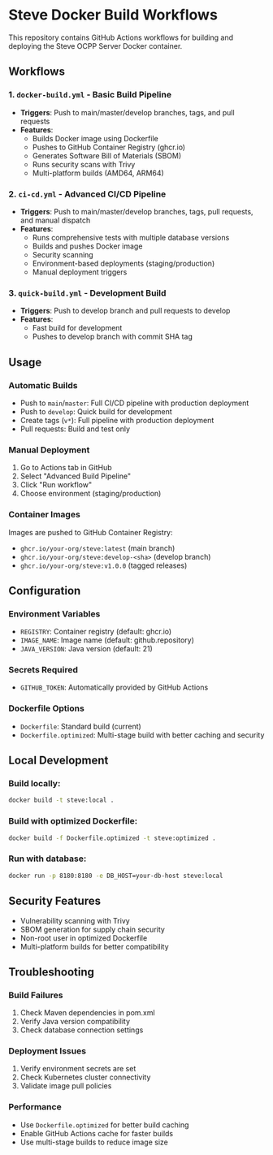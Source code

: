# Steve Docker Build Workflows

This repository contains GitHub Actions workflows for building and deploying the Steve OCPP Server Docker container.

## Workflows

### 1. `docker-build.yml` - Basic Build Pipeline
- **Triggers**: Push to main/master/develop branches, tags, and pull requests
- **Features**:
  - Builds Docker image using Dockerfile
  - Pushes to GitHub Container Registry (ghcr.io)
  - Generates Software Bill of Materials (SBOM)
  - Runs security scans with Trivy
  - Multi-platform builds (AMD64, ARM64)

### 2. `ci-cd.yml` - Advanced CI/CD Pipeline
- **Triggers**: Push to main/master/develop branches, tags, pull requests, and manual dispatch
- **Features**:
  - Runs comprehensive tests with multiple database versions
  - Builds and pushes Docker image
  - Security scanning
  - Environment-based deployments (staging/production)
  - Manual deployment triggers

### 3. `quick-build.yml` - Development Build
- **Triggers**: Push to develop branch and pull requests to develop
- **Features**:
  - Fast build for development
  - Pushes to develop branch with commit SHA tag

## Usage

### Automatic Builds
- Push to `main`/`master`: Full CI/CD pipeline with production deployment
- Push to `develop`: Quick build for development
- Create tags (`v*`): Full pipeline with production deployment
- Pull requests: Build and test only

### Manual Deployment
1. Go to Actions tab in GitHub
2. Select "Advanced Build Pipeline"
3. Click "Run workflow"
4. Choose environment (staging/production)

### Container Images
Images are pushed to GitHub Container Registry:
- `ghcr.io/your-org/steve:latest` (main branch)
- `ghcr.io/your-org/steve:develop-<sha>` (develop branch)
- `ghcr.io/your-org/steve:v1.0.0` (tagged releases)

## Configuration

### Environment Variables
- `REGISTRY`: Container registry (default: ghcr.io)
- `IMAGE_NAME`: Image name (default: github.repository)
- `JAVA_VERSION`: Java version (default: 21)

### Secrets Required
- `GITHUB_TOKEN`: Automatically provided by GitHub Actions

### Dockerfile Options
- `Dockerfile`: Standard build (current)
- `Dockerfile.optimized`: Multi-stage build with better caching and security

## Local Development

### Build locally:
```bash
docker build -t steve:local .
```

### Build with optimized Dockerfile:
```bash
docker build -f Dockerfile.optimized -t steve:optimized .
```

### Run with database:
```bash
docker run -p 8180:8180 -e DB_HOST=your-db-host steve:local
```

## Security Features
- Vulnerability scanning with Trivy
- SBOM generation for supply chain security
- Non-root user in optimized Dockerfile
- Multi-platform builds for better compatibility

## Troubleshooting

### Build Failures
1. Check Maven dependencies in pom.xml
2. Verify Java version compatibility
3. Check database connection settings

### Deployment Issues
1. Verify environment secrets are set
2. Check Kubernetes cluster connectivity
3. Validate image pull policies

### Performance
- Use `Dockerfile.optimized` for better build caching
- Enable GitHub Actions cache for faster builds
- Use multi-stage builds to reduce image size
